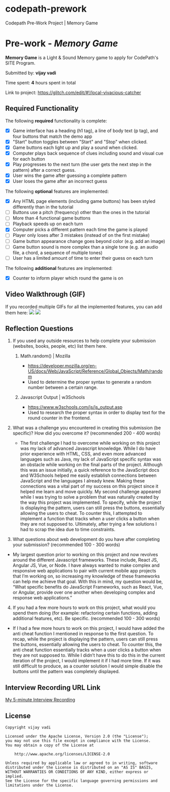 # codepath-prework
Codepath Pre-Work Project | Memory Game

# Pre-work - *Memory Game*

**Memory Game** is a Light & Sound Memory game to apply for CodePath's SITE Program. 

Submitted by: **vijay vadi**

Time spent: **4** hours spent in total

Link to project: https://glitch.com/edit/#!/local-vivacious-catcher

## Required Functionality

The following **required** functionality is complete:

* [x] Game interface has a heading (h1 tag), a line of body text (p tag), and four buttons that match the demo app
* [x] "Start" button toggles between "Start" and "Stop" when clicked. 
* [x] Game buttons each light up and play a sound when clicked. 
* [x] Computer plays back sequence of clues including sound and visual cue for each button
* [x] Play progresses to the next turn (the user gets the next step in the pattern) after a correct guess. 
* [x] User wins the game after guessing a complete pattern
* [x] User loses the game after an incorrect guess

The following **optional** features are implemented:

* [x] Any HTML page elements (including game buttons) has been styled differently than in the tutorial
* [ ] Buttons use a pitch (frequency) other than the ones in the tutorial
* [ ] More than 4 functional game buttons
* [ ] Playback speeds up on each turn
* [x] Computer picks a different pattern each time the game is played
* [ ] Player only loses after 3 mistakes (instead of on the first mistake)
* [ ] Game button appearance change goes beyond color (e.g. add an image)
* [ ] Game button sound is more complex than a single tone (e.g. an audio file, a chord, a sequence of multiple tones)
* [ ] User has a limited amount of time to enter their guess on each turn

The following **additional** features are implemented:

- [x] Counter to inform player which round the game is on

## Video Walkthrough (GIF)

If you recorded multiple GIFs for all the implemented features, you can add them here:
![](https://i.imgur.com/EPAY8fp.gif)
![](https://i.imgur.com/tKORsKA.gif)

## Reflection Questions
1. If you used any outside resources to help complete your submission (websites, books, people, etc) list them here. 
    1) Math.random() | Mozilla
       * https://developer.mozilla.org/en-US/docs/Web/JavaScript/Reference/Global_Objects/Math/random
       * Used to determine the proper syntax to generate a random number between a certain range.
       
    2) Javascript Output | w3Schools
       * https://www.w3schools.com/js/js_output.asp
       * Used to research the proper syntax in order to display text for the round counter in the frontend.

2. What was a challenge you encountered in creating this submission (be specific)? How did you overcome it? (recommended 200 - 400 words) 
    * The first challenge I had to overcome while working on this project was my lack of advanced Javascript knowledge. While I do have prior experience with HTML, CSS, and even more advanced languages such as Java, my lack of JavaScript specific syntax was an obstacle while working on the final parts of the project. Although this was an issue initially, a quick reference to the JavaScript docs and W3Schools helped me easily establish connections between JavaScript and the languages I already knew. Making these connections was a vital part of my success on this project since it helped me learn and move quickly. My second challenge appeared while I was trying to solve a problem that was naturally created by the way this project was implemented. To specify, while the project is displaying the pattern, users can still press the buttons, essentially allowing the users to cheat. To counter this, I attempted to implement a function that tracks when a user clicks a button when they are not supposed to. Ultimately, after trying a few solutions I had to scrap the idea due to time constraints.


3. What questions about web development do you have after completing your submission? (recommended 100 - 300 words) 
* My largest question prior to working on this project and now revolves around the different Javascript frameworks. These include, React JS, Angular JS, Vue, or Node. I have always wanted to make complex and responsive web applications to pair with current mobile app projects that I’m working on, so increasing my knowledge of these frameworks can help me achieve that goal. With this in mind, my question would be, “What specific benefits do JavaScript Frameworks, such as React, Vue, or Angular, provide over one another when developing complex and response web applications.”

4. If you had a few more hours to work on this project, what would you spend them doing (for example: refactoring certain functions, adding additional features, etc). Be specific. (recommended 100 - 300 words) 
* If I had a few more hours to work on this project, I would have added the anti cheat function I mentioned in response to the first question. To recap, while the project is displaying the pattern, users can still press the buttons, essentially allowing the users to cheat. To counter this, the anti cheat function essentially tracks when a user clicks a button when they are not supposed to. While I didn’t have this to do this in the current iteration of the project, I would implement it if I had more time. If it was still difficult to produce, as a counter solution I would simple disable the buttons until the pattern was completely displayed.



## Interview Recording URL Link

[My 5-minute Interview Recording](https://www.loom.com/share/e5e6cde24e2e46f1baad6e3ce905d8dc)


## License

    Copyright vijay vadi

    Licensed under the Apache License, Version 2.0 (the "License");
    you may not use this file except in compliance with the License.
    You may obtain a copy of the License at

        http://www.apache.org/licenses/LICENSE-2.0

    Unless required by applicable law or agreed to in writing, software
    distributed under the License is distributed on an "AS IS" BASIS,
    WITHOUT WARRANTIES OR CONDITIONS OF ANY KIND, either express or implied.
    See the License for the specific language governing permissions and
    limitations under the License.
